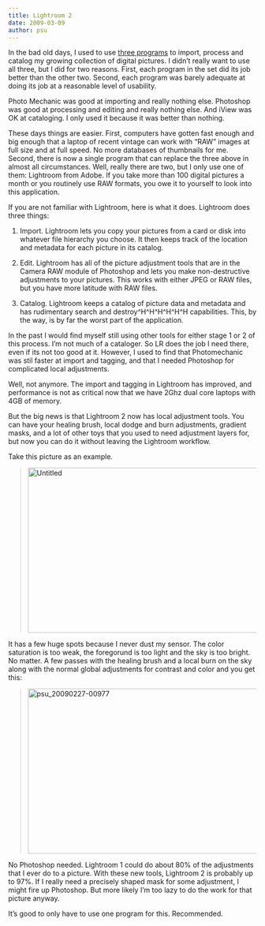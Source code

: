 ```yaml
---
title: Lightroom 2
date: 2009-03-09
author: psu
---
```


In the bad old days, I used to use <a href="./workflow-adjustments.html">three programs</a> to import, process and catalog my
growing collection of digital pictures. I didn’t really want to use all three, but I did
for two reasons. First, each program in the set did its job better than the other two.
Second, each program was barely adequate at doing its job at a reasonable level of
usability.

Photo Mechanic was good at importing and really nothing else. Photoshop was good at
processing and editing and really nothing else. And iView was OK at cataloging. I only
used it because it was better than nothing.

These days things are easier. First, computers have gotten fast enough and big enough that
a laptop of recent vintage can work with “RAW” images at full size and at full speed. No
more databases of thumbnails for me. Second, there is now a single program that can
replace the three above in almost all circumstances. Well, really there are two, but I
only use one of them: Lightroom from Adobe. If you take more than 100 digital pictures a
month or you routinely use RAW formats, you owe it to yourself to look into this
application.

If you are not familiar with Lightroom, here is what it does. Lightroom does three things:

1. Import. Lightroom lets you copy your pictures from a card or disk into whatever file
   hierarchy you choose. It then keeps track of the location and metadata for each picture
   in its catalog.

2. Edit. Lightroom has all of the picture adjustment tools that are in the Camera RAW
   module of Photoshop and lets you make non-destructive adjustments to your pictures.
   This works with either JPEG or RAW files, but you have more latitude with RAW files.

3. Catalog. Lightroom keeps a catalog of picture data and metadata and has rudimentary
   search and destroy^H^H^H^H^H^H capabilities. This, by the way, is by far the worst part
   of the application.

In the past I would find myself still using other tools for either stage 1 or 2 of this
process. I’m not much of a cataloger. So LR does the job I need there, even if its not too
good at it. However, I used to find that Photomechanic was stil faster at import and
tagging, and that I needed Photoshop for complicated local adjustments.

Well, not anymore. The import and tagging in Lightroom has improved, and performance is
not as critical now that we have 2Ghz dual core laptops with 4GB of memory.

But the big news is that Lightroom 2 now has local adjustment tools. You can have your
healing brush, local dodge and burn adjustments, gradient masks, and a lot of other toys
that you used to need adjustment layers for, but now you can do it without leaving the
Lightroom workflow.

Take this picture as an example.

> <a data-flickr-embed="true" href="https://www.flickr.com/photos/79904144@N00/3338046024/" title="Untitled"><img src="https://live.staticflickr.com/3348/3338046024_7ea2a1f04a.jpg" width="500" height="335" alt="Untitled"/></a>

It has a few huge spots because I never dust my sensor. The color saturation is too weak,
the foregorund is too light and the sky is too bright. No matter. A few passes with the
healing brush and a local burn on the sky along with the normal global adjustments for
contrast and color and you get this:

> <a data-flickr-embed="true" href="https://www.flickr.com/photos/79904144@N00/3338043848/in/photostream/" title="psu_20090227-00977"><img src="https://live.staticflickr.com/3600/3338043848_f3098ea792.jpg" width="500" height="335" alt="psu_20090227-00977"/></a>

No Photoshop needed. Lightroom 1 could do about 80% of the adjustments that I ever do to a picture. With these new tools, Lightroom 2 is probably up to 97%. If I really need a precisely shaped mask for some adjustment, I might fire up Photoshop. But more likely I’m too lazy to do the work for that picture anyway.

It’s good to only have to use one program for this. Recommended.
